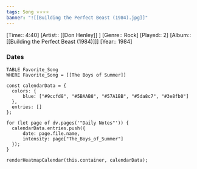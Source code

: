 ```yaml
---
tags: Song ⭐⭐⭐⭐ 
banner: "![[Building the Perfect Beast (1984).jpg]]"
---
```

[Time:: 4:40]
[Artist:: [[Don Henley]] ]
[Genre:: Rock]
[Played:: 2]
[Album:: [[Building the Perfect Beast (1984)]]]
[Year:: 1984]
### Dates
````dataview
TABLE Favorite_Song
WHERE Favorite_Song = [[The Boys of Summer]]
````
  ```dataviewjs
const calendarData = { 
	colors: { 
		blue: ["#9ccfd8", "#5BAAB8", "#57A1BB", "#5da8c7", "#3e8fb0"] 
	}, 
	entries: [] 
}; 

for (let page of dv.pages('"Daily Notes"')) { 
	calendarData.entries.push({ 
		date: page.file.name, 
		intensity: page["The_Boys_of_Summer"]
	}); 
} 

renderHeatmapCalendar(this.container, calendarData);
```

